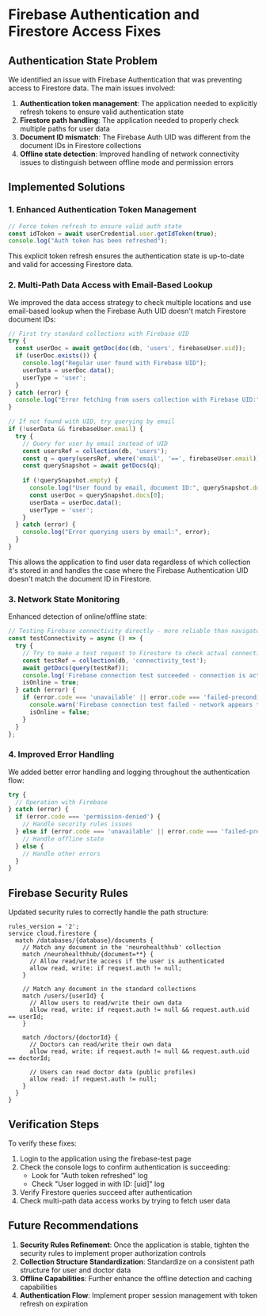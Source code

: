 # Firebase Authentication and Firestore Access Fixes

## Authentication State Problem
We identified an issue with Firebase Authentication that was preventing access to Firestore data. The main issues involved:

1. **Authentication token management**: The application needed to explicitly refresh tokens to ensure valid authentication state
2. **Firestore path handling**: The application needed to properly check multiple paths for user data
3. **Document ID mismatch**: The Firebase Auth UID was different from the document IDs in Firestore collections
4. **Offline state detection**: Improved handling of network connectivity issues to distinguish between offline mode and permission errors

## Implemented Solutions

### 1. Enhanced Authentication Token Management

```javascript
// Force token refresh to ensure valid auth state
const idToken = await userCredential.user.getIdToken(true);
console.log("Auth token has been refreshed");
```

This explicit token refresh ensures the authentication state is up-to-date and valid for accessing Firestore data.

### 2. Multi-Path Data Access with Email-Based Lookup

We improved the data access strategy to check multiple locations and use email-based lookup when the Firebase Auth UID doesn't match Firestore document IDs:

```javascript
// First try standard collections with Firebase UID
try {
  const userDoc = await getDoc(doc(db, 'users', firebaseUser.uid));
  if (userDoc.exists()) {
    console.log("Regular user found with Firebase UID");
    userData = userDoc.data();
    userType = 'user';
  }
} catch (error) {
  console.log("Error fetching from users collection with Firebase UID:", error);
}

// If not found with UID, try querying by email
if (!userData && firebaseUser.email) {
  try {
    // Query for user by email instead of UID
    const usersRef = collection(db, 'users');
    const q = query(usersRef, where('email', '==', firebaseUser.email));
    const querySnapshot = await getDocs(q);
    
    if (!querySnapshot.empty) {
      console.log("User found by email, document ID:", querySnapshot.docs[0].id);
      const userDoc = querySnapshot.docs[0];
      userData = userDoc.data();
      userType = 'user';
    }
  } catch (error) {
    console.log("Error querying users by email:", error);
  }
}
```

This allows the application to find user data regardless of which collection it's stored in and handles the case where the Firebase Authentication UID doesn't match the document ID in Firestore.

### 3. Network State Monitoring

Enhanced detection of online/offline state:

```javascript
// Testing Firebase connectivity directly - more reliable than navigator.onLine
const testConnectivity = async () => {
  try {
    // Try to make a test request to Firestore to check actual connectivity
    const testRef = collection(db, 'connectivity_test');
    await getDocs(query(testRef));
    console.log('Firebase connection test succeeded - connection is active');
    isOnline = true;
  } catch (error) {
    if (error.code === 'unavailable' || error.code === 'failed-precondition') {
      console.warn('Firebase connection test failed - network appears to be offline');
      isOnline = false;
    }
  }
};
```

### 4. Improved Error Handling

We added better error handling and logging throughout the authentication flow:

```javascript
try {
  // Operation with Firebase
} catch (error) {
  if (error.code === 'permission-denied') {
    // Handle security rules issues
  } else if (error.code === 'unavailable' || error.code === 'failed-precondition') {
    // Handle offline state
  } else {
    // Handle other errors
  }
}
```

## Firebase Security Rules

Updated security rules to correctly handle the path structure:

```
rules_version = '2';
service cloud.firestore {
  match /databases/{database}/documents {
    // Match any document in the 'neurohealthhub' collection
    match /neurohealthhub/{document=**} {
      // Allow read/write access if the user is authenticated
      allow read, write: if request.auth != null;
    }
    
    // Match any document in the standard collections
    match /users/{userId} {
      // Allow users to read/write their own data
      allow read, write: if request.auth != null && request.auth.uid == userId;
    }
    
    match /doctors/{doctorId} {
      // Doctors can read/write their own data
      allow read, write: if request.auth != null && request.auth.uid == doctorId;
      
      // Users can read doctor data (public profiles)
      allow read: if request.auth != null;
    }
  }
}
```

## Verification Steps

To verify these fixes:

1. Login to the application using the firebase-test page
2. Check the console logs to confirm authentication is succeeding:
   - Look for "Auth token refreshed" log
   - Check "User logged in with ID: [uid]" log
3. Verify Firestore queries succeed after authentication
4. Check multi-path data access works by trying to fetch user data

## Future Recommendations

1. **Security Rules Refinement**: Once the application is stable, tighten the security rules to implement proper authorization controls
2. **Collection Structure Standardization**: Standardize on a consistent path structure for user and doctor data
3. **Offline Capabilities**: Further enhance the offline detection and caching capabilities
4. **Authentication Flow**: Implement proper session management with token refresh on expiration